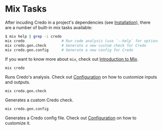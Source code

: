# Mix Tasks

After incuding Credo in a project's dependencies (see [Installation](installation.html)), there are a number of built-in mix tasks available:

```bash
$ mix help | grep -i credo
mix credo                 # Run code analysis (use `--help` for options)
mix credo.gen.check       # Generate a new custom check for Credo
mix credo.gen.config      # Generate a new config for Credo
```

If you want to know more about `mix`, check out [Introduction to Mix](https://elixir-lang.org/getting-started/mix-otp/introduction-to-mix.html).

`mix credo`

Runs Credo's analysis.
Check out [Configuration](configuration.html) on how to customize inputs and outputs.

`mix credo.gen.check`

Generates a custom Credo check.

`mix credo.gen.config`

Generates a Credo config file.
Check out [Configuration](configuration.html) on how to customize it.
